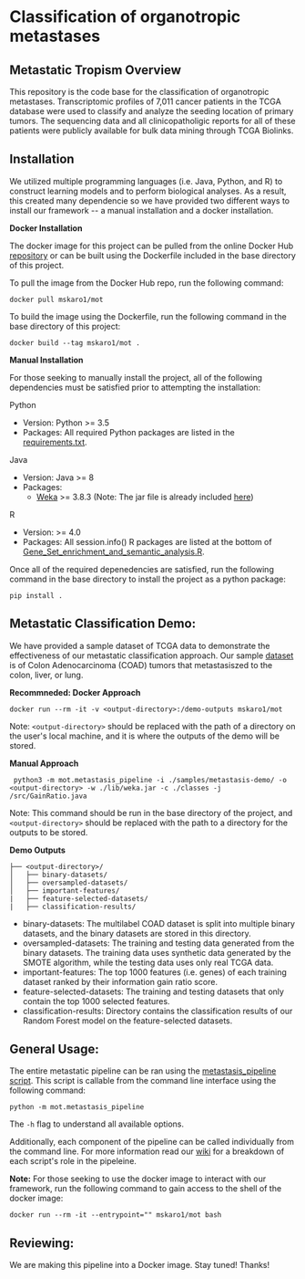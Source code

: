# Classification of organotropic metastases

## Metastatic Tropism Overview

This repository is the code base for the classification of organotropic metastases. Transcriptomic profiles of 7,011 cancer patients in the TCGA database were used to classify and analyze the seeding location of primary tumors. The sequencing data and all clinicopatholigic reports for all of these patients were publicly available for bulk data mining through TCGA Biolinks.

## Installation
We utilized multiple programming languages (i.e. Java, Python, and R) to construct learning models and to perform biological analyses. As a result, this created many dependencie so we have provided two different ways to install our framework -- a manual installation and a docker installation.

**Docker Installation**

The docker image for this project can be pulled from the online Docker Hub [repository](https://hub.docker.com/r/mskaro1/mot) or can be built using the Dockerfile included in the base directory of this project.

To pull the image from the Docker Hub repo, run the following command:
```
docker pull mskaro1/mot
```

To build the image using the Dockerfile, run the following command in the base directory of this project:
```
docker build --tag mskaro1/mot .
```

**Manual Installation**

For those seeking to manually install the project, all of the following dependencies must be satisfied prior to attempting the installation:

Python
- Version: Python >= 3.5
- Packages: All required Python packages are listed in the [requirements.txt](./requirements.txt).

Java
- Version: Java >= 8
- Packages:
  - [Weka](https://www.cs.waikato.ac.nz/ml/weka/index.html) >= 3.8.3 (Note: The jar file is already included [here](./lib/weka.jar))
  
R
- Version: >= 4.0
- Packages: All session.info() R packages are listed at the bottom of [Gene_Set_enrichment_and_semantic_analysis.R](feature-recapture/Gene_Set_enrichment_and_semantic_analysis.R).

Once all of the required depenedencies are satisfied, run the following command in the base directory to install the project as a python package:
```
pip install .
```

## Metastatic Classification Demo:
We have provided a sample dataset of TCGA data to demonstrate the effectiveness of our metastatic classification approach. Our sample [dataset](./samples/metastasis-demo/TCGA-COAD_metastatic_data_RNAseq.csv) is of Colon Adenocarcinoma (COAD) tumors that metastasiszed to the colon, liver, or lung.

**Recommneded: Docker Approach**
```
docker run --rm -it -v <output-directory>:/demo-outputs mskaro1/mot
```
Note: `<output-directory>` should be replaced with the path of a directory on the user's local machine, and it is where the outputs of the demo will be stored.
  
**Manual Approach**
```
 python3 -m mot.metastasis_pipeline -i ./samples/metastasis-demo/ -o <output-directory> -w ./lib/weka.jar -c ./classes -j /src/GainRatio.java
```
Note: This command should be run in the base directory of the project, and `<output-directory>` should be replaced with the path to a directory for the outputs to be stored.
  
**Demo Outputs**
```
├── <output-directory>/
│   ├── binary-datasets/
│   ├── oversampled-datasets/
│   ├── important-features/
|   ├── feature-selected-datasets/
|   ├── classification-results/
```
- binary-datasets: The multilabel COAD dataset is split into multiple binary datasets, and the binary datasets are stored in this directory. 
- oversampled-datasets: The training and testing data generated from the binary datasets. The training data uses synthetic data generated by the SMOTE algorithm, while the testing data uses only real TCGA data.
- important-features: The top 1000 features (i.e. genes) of each training dataset ranked by their information gain ratio score.
- feature-selected-datasets: The training and testing datasets that only contain the top 1000 selected features.
- classification-results: Directory contains the classification results of our Random Forest model on the feature-selected datasets.

## General Usage:
The entire metastatic pipeline can be ran using the [metastasis_pipeline script](./src/metastasis_pipeline.py). This script is callable from the command line interface using the following command: 

```python -m mot.metastasis_pipeline``` 

The `-h` flag to understand all available options. 

Additionally, each component of the pipeline can be called individually from the command line. For more information read our [wiki](./) for a breakdown of each script's role in the pipeleine.

**Note:** For those seeking to use the docker image to interact with our framework, run the following command to gain access to the shell of the docker image:
```
docker run --rm -it --entrypoint="" mskaro1/mot bash
```
## Reviewing:

We are making this pipeline into a Docker image. Stay tuned!
Thanks!
